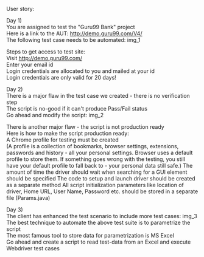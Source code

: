 User story:

Day 1)  
You are assigned to test the "Guru99 Bank" project  
Here is a link to the AUT: http://demo.guru99.com/V4/  
The following test case needs to be automated: img_1

Steps to get access to test site:  
	Visit http://demo.guru99.com/  
	Enter your email id  
	Login credentials are allocated to you and mailed at your id  
	Login credentials are only valid for 20 days!

Day 2)  
There is a major flaw in the test case we created - there is no verification step  
The script is no-good if it can't produce Pass/Fail status  
Go ahead and modify the script: img_2  

There is another major flaw - the script is not production ready  
Here is how to make the script production ready:  
	A Chrome profile for testing must be created  
	(A profile is a collection of bookmarks, browser settings, extensions, passwords and history
	- all your personal settings. Browser uses a default profile to store them.
	If something goes wrong with the testing, you still have your default profile to fall back to
	- your personal data still safe.)
The amount of time the driver should wait when searching for a GUI element should be specified
The code to setup and launch driver should be created as a separate method
All script initialization parameters like location of driver, Home URL, User Name, Password etc. should be stored in a separate file (Params.java)

Day 3)  
The client has enhanced the test scenario to include more test cases: img_3  
The best technique to automate the above test suite is to parametrize the script  
The most famous tool to store data for parametrization is MS Excel  
Go ahead and create a script to read test-data from an Excel and execute Webdriver test cases
